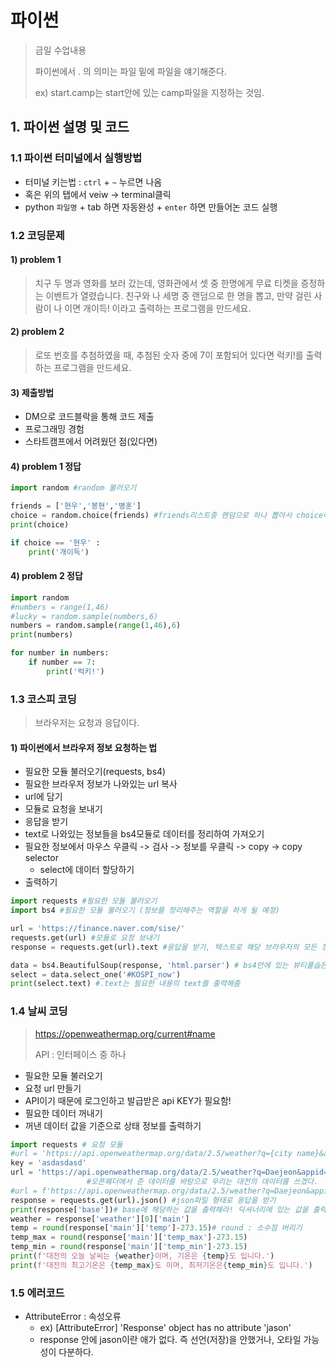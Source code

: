 # 파이썬

> 금일 수업내용
>
> 파이썬에서 . 의 의미는 파일 밑에 파일을 얘기해준다.
>
> ex) start.camp는 start안에 있는 camp파일을 지정하는 것임.

## 1. 파이썬 설명 및 코드

### 1.1 파이썬 터미널에서 실행방법

- 터미널 키는법 : `ctrl` + `~` 누르면 나옴 
- 혹은 위의 탭에서 veiw -> terminal클릭 
- python `파일명` + tab 하면 자동완성 + `enter` 하면 만들어논 코드 실행



### 1.2 코딩문제

#### 1) problem 1

> 치구 두 명과 영화를 보러 갔는데, 영화관에서 셋 중 한명에게 무료 티켓을 증정하는 이벤트가 열렸습니다. 친구와 나 세명 중 랜덤으로 한 명을 뽑고, 만약 걸린 사람이 나 이면 개이득! 이라고 출력하는 프로그램을 만드세요.

#### 2) problem 2

> 로또 번호를 추첨하였을 때, 추첨된 숫자 중에 7이 포함되어 있다면 럭키!를 출력하는 프로그램을 만드세요.

#### 3) 제출방법

- DM으로 코드블락을 통해 코드 제출
- 프로그래밍 경험
- 스타트캠프에서 어려웠던 점(있다면)

#### 4) problem 1 정답

```python
import random #random 불러오기

friends = ['현우','봉현','병훈']
choice = random.choice(friends) #friends리스트중 랜덤으로 하나 뽑아서 choice에 넣기
print(choice)

if choice == '현우' :
    print('개이득')
```



#### 4) problem 2 정답

```python
import random
#numbers = range(1,46)
#lucky = random.sample(numbers,6)
numbers = random.sample(range(1,46),6)
print(numbers)

for number in numbers:
    if number == 7:
        print('럭키!')
```



### 1.3 코스피 코딩

> 브라우저는 요청과 응답이다.

#### 1) 파이썬에서 브라우저 정보 요청하는 법

- 필요한 모듈 불러오기(requests, bs4)
- 필요한 브라우저 정보가 나와있는 url 복사
- url에 담기
- 모듈로 요청을 보내기
- 응답을 받기
- text로 나와있는 정보들을 bs4모듈로 데이터를 정리하여 가져오기
- 필요한 정보에서 마우스 우클릭 -> 검사 -> 정보를 우클릭 -> copy -> copy selector
  - select에 데이터 할당하기
- 출력하기

```python
import requests #필요한 모듈 불러오기
import bs4 #필요한 모듈 불러오기 (정보를 정리해주는 역할을 하게 될 예정)

url = 'https://finance.naver.com/sise/'
requests.get(url) #모듈로 요청 보내기
response = requests.get(url).text #응답을 받기, 텍스트로 해당 브라우저의 모든 정보를 받게 됨.

data = bs4.BeautifulSoup(response, 'html.parser') # bs4안에 있는 뷰티풀숩은 html의 문법에 기반하여 분석을 해주고 난 뒤 data에 할당하겠다.
select = data.select_one('#KOSPI_now') 
print(select.text) #.text는 필요한 내용의 text를 출력해줌
```



### 1.4 날씨 코딩

> https://openweathermap.org/current#name
>
> API : 인터페이스 중 하나

- 필요한 모듈 불러오기
- 요청 url 만들기
- API이기 때문에 로그인하고 발급받은 api KEY가 필요함!
- 필요한 데이터 꺼내기
- 꺼낸 데이터 값을 기준으로 상태 정보를 출력하기

```python
import requests # 요청 모듈
#url = 'https://api.openweathermap.org/data/2.5/weather?q={city name}&appid={your api key}'
key = 'asdasdasd'
url = 'https://api.openweathermap.org/data/2.5/weather?q=Daejeon&appid='
                 #오픈웨더에서 준 데이터를 바탕으로 우리는 대전의 데이터를 쓰겠다.
#url = f'https://api.openweathermap.org/data/2.5/weather?q=Daejeon&appid={key}' 원래 url = url + key형태이지만 f스트링으로 한번에 쓸수 있음.
response = requests.get(url).json() #json파일 형태로 응답을 받기
print(response['base'])# base에 해당하는 값을 출력해라! 딕셔너리에 있는 값을 출력할 때는 대[]로 묶어주기
weather = response['weather'][0]['main']
temp = round(response['main']['temp']-273.15)# round : 소수점 버리기
temp_max = round(response['main']['temp_max']-273.15)
temp_min = round(response['main']['temp_min']-273.15)
print(f'대전의 오늘 날씨는 {weather}이며, 기온은 {temp}도 입니다.')
print(f'대전의 최고기온은 {temp_max}도 이며, 최저기온은{temp_min}도 입니다.')
```



### 1.5 에러코드

- AttributeError : 속성오류
  - ex) [AttributeError] 'Response' object has no attribute 'jason'
  - response 안에 jason이란 애가 없다. 즉 선언(저장)을 안했거나, 오타일 가능성이 다분하다.